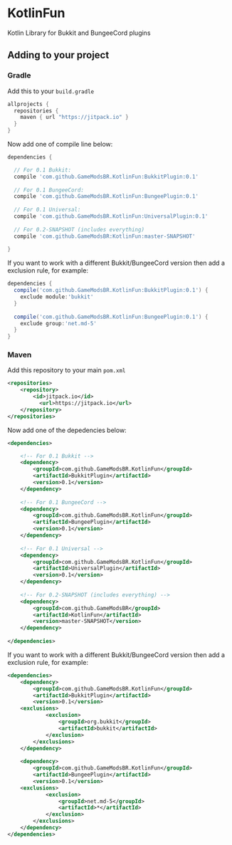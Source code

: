 # KotlinFun
Kotlin Library for Bukkit and BungeeCord plugins

## Adding to your project

### Gradle
Add this to your `build.gradle`

```gradle
allprojects {
  repositories {
    maven { url "https://jitpack.io" }
  }
}
```

Now add one of compile line below:
```gradle
dependencies {

  // For 0.1 Bukkit:
  compile 'com.github.GameModsBR.KotlinFun:BukkitPlugin:0.1'
  
  // For 0.1 BungeeCord:
  compile 'com.github.GameModsBR.KotlinFun:BungeePlugin:0.1'
  
  // For 0.1 Universal:
  compile 'com.github.GameModsBR.KotlinFun:UniversalPlugin:0.1'
  
  // For 0.2-SNAPSHOT (includes everything)
  compile 'com.github.GameModsBR:KotlinFun:master-SNAPSHOT'
  
}
```

If you want to work with a different Bukkit/BungeeCord version then add a exclusion rule, for example:
```gradle
dependencies {
  compile('com.github.GameModsBR.KotlinFun:BukkitPlugin:0.1') {
    exclude module:'bukkit'
  }
  
  compile('com.github.GameModsBR.KotlinFun:BungeePlugin:0.1') {
    exclude group:'net.md-5'
  }
}
```

### Maven
Add this repository to your main `pom.xml`

```xml
<repositories>
    <repository>
        <id>jitpack.io</id>
	      <url>https://jitpack.io</url>
    </repository>
</repositories>
```

Now add one of the depedencies below:
```xml
<dependencies>

    <!-- For 0.1 Bukkit -->
    <dependency>
        <groupId>com.github.GameModsBR.KotlinFun</groupId>
        <artifactId>BukkitPlugin</artifactId>
        <version>0.1</version>
    </dependency>
    
    <!-- For 0.1 BungeeCord -->
    <dependency>
        <groupId>com.github.GameModsBR.KotlinFun</groupId>
        <artifactId>BungeePlugin</artifactId>
        <version>0.1</version>
    </dependency>
    
    <!-- For 0.1 Universal -->
    <dependency>
        <groupId>com.github.GameModsBR.KotlinFun</groupId>
        <artifactId>UniversalPlugin</artifactId>
        <version>0.1</version>
    </dependency>
    
    <!-- For 0.2-SNAPSHOT (includes everything) -->
    <dependency>
        <groupId>com.github.GameModsBR</groupId>
        <artifactId>KotlinFun</artifactId>
        <version>master-SNAPSHOT</version>
    </dependency>
    
</dependencies>
```

If you want to work with a different Bukkit/BungeeCord version then add a exclusion rule, for example:
```xml
<dependencies>
    <dependency>
        <groupId>com.github.GameModsBR.KotlinFun</groupId>
        <artifactId>BukkitPlugin</artifactId>
        <version>0.1</version>
	<exclusions>
            <exclusion>
                <groupId>org.bukkit</groupId>
                <artifactId>bukkit</artifactId>
            </exclusion>
        </exclusions>
    </dependency>
    
    <dependency>
        <groupId>com.github.GameModsBR.KotlinFun</groupId>
        <artifactId>BungeePlugin</artifactId>
        <version>0.1</version>
	<exclusions>
            <exclusion>
                <groupId>net.md-5</groupId>
                <artifactId>*</artifactId>
            </exclusion>
        </exclusions>
    </dependency>
</dependencies>
```

